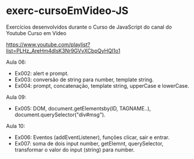 # exerc-cursoEmVideo-JS
Exercícios desenvolvidos durante o Curso de JavaScript do canal do Youtube Curso em Vídeo

https://www.youtube.com/playlist?list=PLHz_AreHm4dlsK3Nr9GVvXCbpQyHQl1o1

Aula 06:
- Ex002: alert e prompt.
- Ex003: conversão de string para number, template string.
- Ex004: prompt, concatenação, template string, upperCase e lowerCase.

Aula 09: 
- Ex005: DOM, document.getElementsby(ID, TAGNAME..), document.querySelector("div#msg").

Aula 10:
- Ex006: Eventos (addEventListener), funções clicar, sair e entrar.
- Ex007: soma de dois input number, getElemnt, querySelector, transformar o valor do input (string) para number.

